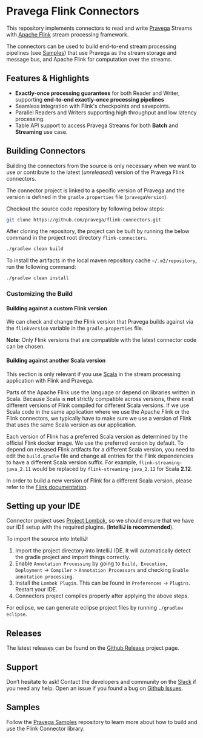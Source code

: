 <!--
Copyright Pravega Authors.

Licensed under the Apache License, Version 2.0 (the "License");
you may not use this file except in compliance with the License.
You may obtain a copy of the License at

    http://www.apache.org/licenses/LICENSE-2.0

Unless required by applicable law or agreed to in writing, software
distributed under the License is distributed on an "AS IS" BASIS,
WITHOUT WARRANTIES OR CONDITIONS OF ANY KIND, either express or implied.
See the License for the specific language governing permissions and
limitations under the License.
-->

# Pravega Flink Connectors

This repository implements connectors to read and write [Pravega](http://pravega.io/) Streams with [Apache Flink](http://flink.apache.org/) stream processing framework.

The connectors can be used to build end-to-end stream processing pipelines (see [Samples](https://github.com/pravega/pravega-samples)) that use Pravega as the stream storage and message bus, and Apache Flink for computation over the streams.

## Features & Highlights

- **Exactly-once processing guarantees** for both Reader and Writer, supporting **end-to-end exactly-once processing pipelines**
- Seamless integration with Flink's checkpoints and savepoints.
- Parallel Readers and Writers supporting high throughput and low latency processing.
- Table API support to access Pravega Streams for both **Batch** and **Streaming** use case.

## Building Connectors

Building the connectors from the source is only necessary when we want to use or contribute to the latest (*unreleased*) version of the Pravega Flink connectors.

The connector project is linked to a specific version of Pravega and the version is defined in the `gradle.properties` file (`pravegaVersion`).

Checkout the source code repository by following below steps:

```bash
git clone https://github.com/pravega/flink-connectors.git
```

After cloning the repository, the project can be built by running the below command in the project root directory `flink-connectors`.

```bash
./gradlew clean build
```

To install the artifacts in the local maven repository cache `~/.m2/repository`, run the following command:

```bash
./gradlew clean install
```

### Customizing the Build

#### Building against a custom Flink version

We can check and change the Flink version that Pravega builds against via the `flinkVersion` variable in the `gradle.properties` file.

**Note**: Only Flink versions that are compatible with the latest connector code can be chosen.

#### Building against another Scala version

This section is only relevant if you use [Scala](https://www.scala-lang.org/) in the stream processing application with Flink and Pravega.

Parts of the Apache Flink use the language or depend on libraries written in Scala. Because Scala is **not** strictly compatible across versions, there exist different versions of Flink compiled for different Scala versions.
If we use Scala code in the same application where we use the Apache Flink or the Flink connectors, we typically have to make sure we use a version of Flink that uses the same Scala version as our application.

Each version of Flink has a preferred Scala version as determined by the official Flink docker image. We use the preferred version by default.
To depend on released Flink artifacts for a different Scala version, you need to edit the `build.gradle` file and change all entries for the Flink dependencies to have a different Scala version suffix. For example, `flink-streaming-java_2.11` would be replaced by `flink-streaming-java_2.12` for Scala **2.12**.

In order to build a new version of Flink for a different Scala version, please refer to the [Flink documentation](https://ci.apache.org/projects/flink/flink-docs-stable/start/building.html#scala-versions).

## Setting up your IDE

Connector project uses [Project Lombok](https://projectlombok.org/), so we should ensure that we have our IDE setup with the required plugins. (**IntelliJ is recommended**).

To import the source into IntelliJ:

1. Import the project directory into IntelliJ IDE. It will automatically detect the gradle project and import things correctly.
2. Enable `Annotation Processing` by going to `Build, Execution, Deployment` -> `Compiler` > `Annotation Processors` and checking `Enable annotation processing`.
3. Install the `Lombok Plugin`. This can be found in `Preferences` -> `Plugins`. Restart your IDE.
4. Connectors project compiles properly after applying the above steps.

For eclipse, we can generate eclipse project files by running `./gradlew eclipse`.

## Releases

The latest releases can be found on the [Github Release](https://github.com/pravega/flink-connectors/releases) project page.

## Support

Don’t hesitate to ask! Contact the developers and community on the  [Slack](https://pravega-io.slack.com/) if you need any help.
Open an issue if you found a bug on [Github Issues](https://github.com/pravega/flink-connectors/issues).

## Samples

Follow the [Pravega Samples](https://github.com/pravega/pravega-samples) repository to learn more about how to build and use the Flink Connector library.
